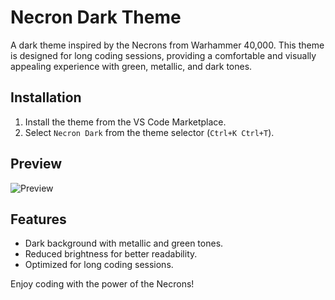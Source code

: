 # Necron Dark Theme

A dark theme inspired by the Necrons from Warhammer 40,000. This theme is designed for long coding sessions, providing a comfortable and visually appealing experience with green, metallic, and dark tones.

## Installation

1. Install the theme from the VS Code Marketplace.
2. Select `Necron Dark` from the theme selector (`Ctrl+K Ctrl+T`).

## Preview

![Preview](https://via.placeholder.com/800x400.png)

## Features

- Dark background with metallic and green tones.
- Reduced brightness for better readability.
- Optimized for long coding sessions.

Enjoy coding with the power of the Necrons!

